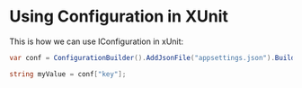 # Using Configuration in XUnit

This is how we can use IConfiguration in xUnit:

```csharp
var conf = ConfigurationBuilder().AddJsonFile("appsettings.json").Build();

string myValue = conf["key"];
```